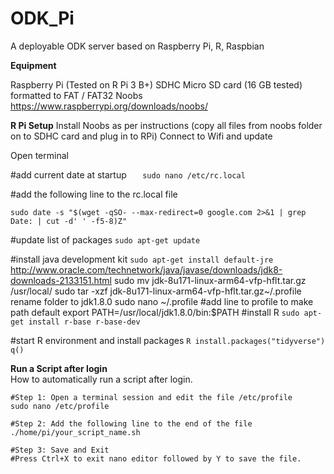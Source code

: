 # ODK_Pi

A deployable ODK server based on Raspberry Pi, R, Raspbian

**Equipment**

Raspberry Pi (Tested on R Pi 3 B+)
SDHC Micro SD card (16 GB tested) formatted to FAT / FAT32
Noobs https://www.raspberrypi.org/downloads/noobs/

**R Pi Setup**
Install Noobs as per instructions (copy all files from noobs folder on to SDHC card and plug in to RPi)
Connect to Wifi and update


Open terminal


#add current date at startup
`	sudo nano /etc/rc.local`

#add the following line to the rc.local file

`sudo date -s "$(wget -qSO- --max-redirect=0 google.com 2>&1 | grep Date: | cut -d' ' -f5-8)Z"`

#update list of packages
`sudo apt-get update  `

#install java development kit
`sudo apt-get install default-jre`
http://www.oracle.com/technetwork/java/javase/downloads/jdk8-downloads-2133151.html
sudo mv jdk-8u171-linux-arm64-vfp-hflt.tar.gz /usr/local/
sudo tar -xzf jdk-8u171-linux-arm64-vfp-hflt.tar.gz~/.profile
rename folder to jdk1.8.0
sudo nano ~/.profile
#add line to profile to make path default
export PATH=/usr/local/jdk1.8.0/bin:$PATH
#install R 
`sudo apt-get install r-base r-base-dev `

#start R environment and install packages
`R
install.packages("tidyverse")
q()
`

**Run a Script after login**  
How to automatically run a script after login.  
	
	#Step 1: Open a terminal session and edit the file /etc/profile
	sudo nano /etc/profile
	
	#Step 2: Add the following line to the end of the file  
	./home/pi/your_script_name.sh

	#Step 3: Save and Exit
	#Press Ctrl+X to exit nano editor followed by Y to save the file.


